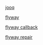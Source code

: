 

[jooq](https://www.jooq.org/)

[flyway](https://documentation.red-gate.com/fd)

[flyway callback](https://www.baeldung.com/flyway-callbacks)

[flyway repair](https://www.baeldung.com/spring-boot-flyway-repair)
